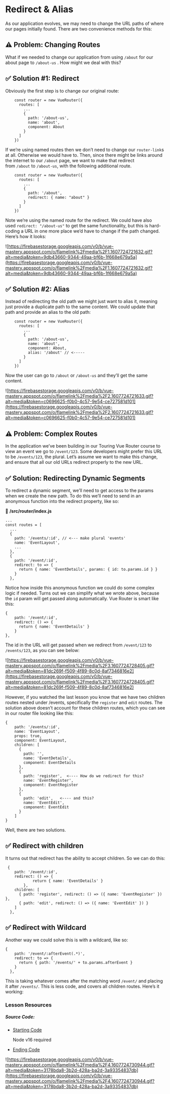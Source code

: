 Redirect & Alias
================

As our application evolves, we may need to change the URL paths of where our pages initially found. There are two convenience methods for this:

**⚠️ Problem: Changing Routes**
-------------------------------

What if we needed to change our application from using `/about` for our about page to `/about-us` . How might we deal with this?

**✅ Solution #1: Redirect**
---------------------------

Obviously the first step is to change our original route:

        const router = new VueRouter({
          routes: [
            ...
            {
              path: '/about-us',
              name: 'about',
              component: About
            }
          ]
        })
    
    

If we’re using named routes then we don’t need to change our `router-link`s at all. Otherwise we would have to. Then, since there might be links around the internet to our `/about` page, we want to make that redirect from `/about` to `/about-us`, with the following additional route.

        const router = new VueRouter({
          routes: [
            ...
            { 
              path: '/about', 
              redirect: { name: "about" }
            }
          ]
        })
    
    

Note we’re using the named route for the redirect. We could have also used `redirect: "/about-us"` to get the same functionality, but this is hard-coding a URL in one more place we’d have to change if the path changed. Here’s how it looks:

![https://firebasestorage.googleapis.com/v0/b/vue-mastery.appspot.com/o/flamelink%2Fmedia%2F1.1607724721632.gif?alt=media&token=9db43660-9344-49aa-bf6b-1f668e679a5a](https://firebasestorage.googleapis.com/v0/b/vue-mastery.appspot.com/o/flamelink%2Fmedia%2F1.1607724721632.gif?alt=media&token=9db43660-9344-49aa-bf6b-1f668e679a5a)

**✅ Solution #2: Alias**
------------------------

Instead of redirecting the old path we might just want to alias it, meaning just provide a duplicate path to the same content. We could update that path and provide an alias to the old path:

        const router = new VueRouter({
          routes: [
            ...
            {
              path: '/about-us',
              name: 'about',
              component: About,
              alias: '/about' // <-----
            }
          ]
        })
    
    

Now the user can go to `/about` or `/about-us` and they’ll get the same content.

![https://firebasestorage.googleapis.com/v0/b/vue-mastery.appspot.com/o/flamelink%2Fmedia%2F2.1607724721633.gif?alt=media&token=c0696625-f0b0-4c57-9e54-ce727581d101](https://firebasestorage.googleapis.com/v0/b/vue-mastery.appspot.com/o/flamelink%2Fmedia%2F2.1607724721633.gif?alt=media&token=c0696625-f0b0-4c57-9e54-ce727581d101)

**⚠️ Problem: Complex Routes**
------------------------------

In the application we’ve been building in our Touring Vue Router course to view an event we go to `/event/123`. Some developers might prefer this URL to be `/events/123`, the plural. Let’s assume we want to make this change, and ensure that all our old URLs redirect properly to the new URL.

✅ Solution: Redirecting Dynamic Segments
----------------------------------------

To redirect a dynamic segment, we’ll need to get access to the params when we create the new path. To do this we’ll need to send in an anonymous function into the redirect property, like so:

📜 **/src/router/index.js**

    ...
    const routes = [
      ...
      {
        path: '/events/:id', // <--- make plural 'events'
        name: 'EventLayout',
        ...
      },
      {
        path: '/event/:id',
        redirect: to => {
          return { name: 'EventDetails', params: { id: to.params.id } }
        }
      },
    

Notice how inside this anonymous function we could do some complex logic if needed. Turns out we can simplify what we wrote above, because the `id` param will get passed along automatically. Vue Router is smart like this:

    {
        path: '/event/:id',
        redirect: () => {
          return { name: 'EventDetails' }
        }
    },
    

The id in the URL will get passed when we redirect from `/event/123` to `/events/123`, as you can see below:

![https://firebasestorage.googleapis.com/v0/b/vue-mastery.appspot.com/o/flamelink%2Fmedia%2F3.1607724728405.gif?alt=media&token=81dc269f-f509-4f89-8c0d-8af7346816e2](https://firebasestorage.googleapis.com/v0/b/vue-mastery.appspot.com/o/flamelink%2Fmedia%2F3.1607724728405.gif?alt=media&token=81dc269f-f509-4f89-8c0d-8af7346816e2)

However, if you watched the last lesson you know that we have two children routes nested under /events, specifically the `register` and `edit` routes. The solution above doesn’t account for these children routes, which you can see in our router file looking like this:

    {
        path: '/events/:id',
        name: 'EventLayout',
        props: true,
        component: EventLayout,
        children: [
          {
            path: '',
            name: 'EventDetails',
            component: EventDetails
          },
          {
            path: 'register',  <---- How do we redirect for this?
            name: 'EventRegister',
            component: EventRegister
          },
          {
            path: 'edit',   <---- and this?
            name: 'EventEdit',
            component: EventEdit
          }
        ]
    }
    

Well, there are two solutions.

✅ Redirect with children
------------------------

It turns out that redirect has the ability to accept children. So we can do this:

     {
        path: '/event/:id',
        redirect: () => {
    			return { name: 'EventDetails' }
    		},
        children: [
          { path: 'register', redirect: () => ({ name: 'EventRegister' }) },
          { path: 'edit', redirect: () => ({ name: 'EventEdit' }) }
        ]
      },
    

✅ Redirect with Wildcard
------------------------

Another way we could solve this is with a wildcard, like so:

    {
        path: '/event/:afterEvent(.*)',
        redirect: to => {
          return { path: '/events/' + to.params.afterEvent }
        }
      },
    

This is taking whatever comes after the matching word `/event/` and placing it after `/events/`. This is less code, and covers all children routes. Here’s it working:

### Lesson Resources

##### Source Code:

*   [Starting Code](https://github.com/Code-Pop/Touring-Vue-Router/tree/L5-start)
    
    Node v16 required
    
*   [Ending Code](https://github.com/Code-Pop/Touring-Vue-Router/tree/L5-end)



![https://firebasestorage.googleapis.com/v0/b/vue-mastery.appspot.com/o/flamelink%2Fmedia%2F4.1607724730944.gif?alt=media&token=3178bda8-3b2d-428a-ba2d-3a93354837db](https://firebasestorage.googleapis.com/v0/b/vue-mastery.appspot.com/o/flamelink%2Fmedia%2F4.1607724730944.gif?alt=media&token=3178bda8-3b2d-428a-ba2d-3a93354837db)
